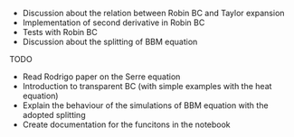 * Discussion about the relation between Robin BC and Taylor expansion
* Implementation of second derivative in Robin BC
* Tests with Robin BC
* Discussion about the splitting of BBM equation

TODO
* Read Rodrigo paper on the Serre equation
* Introduction to transparent BC (with simple examples with the heat equation)
* Explain the behaviour of the simulations of BBM equation with the adopted splitting
* Create documentation for the funcitons in the notebook
